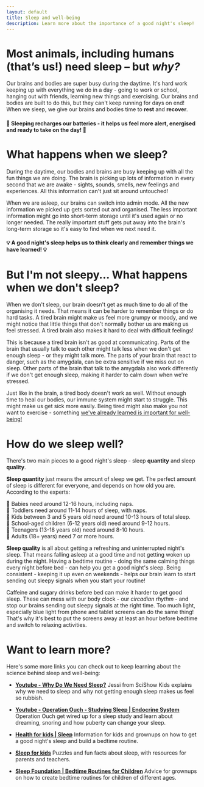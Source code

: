 ```yaml
---
layout: default
title: Sleep and well-being
description: Learn more about the importance of a good night's sleep!
---
```


# Most animals, including humans (that’s us!) need sleep – but *why?*

Our brains and bodies are super busy during the daytime. It's hard work keeping up with everything we do in a day - going to work or school, hanging out with friends, learning new things and exercising. Our brains and bodies are built to do this, but they can't keep running for days on end! When we sleep, we give our brains and bodies time to **rest** and **recover**. 

#### 🔋 Sleeping recharges our batteries - it helps us feel more alert, energised and ready to take on the day! 🔋

# What happens when we sleep?

During the daytime, our bodies and brains are busy keeping up with all the fun things we are doing. The brain is picking up lots of information in every second that we are awake - sights, sounds, smells, new feelings and experiences. All this information can't just sit around untouched!

When we are asleep, our brains can switch into admin mode. All the new information we picked up gets sorted out and organised. The less important information might go into short-term storage until it's used again or no longer needed. The really important stuff gets put away into the brain's long-term storage so it's easy to find when we next need it.

#### 💡 A good night's sleep helps us to think clearly and remember things we have learned! 💡

# But I'm not sleepy... What happens when we don't sleep?

When we don't sleep, our brain doesn't get as much time to do all of the organising it needs. That means it can be harder to remember things or do hard tasks. A tired brain might make us feel more grumpy or moody, and we might notice that little things that don't normally bother us are making us feel stressed. A tired brain also makes it hard to deal with difficult feelings!

This is because a tired brain isn't as good at communicating. Parts of the brain that usually talk to each other might talk less when we don't get enough sleep - or they might talk more. The parts of your brain that react to danger, such as the amygdala, can be extra sensitive if we miss out on sleep. Other parts of the brain that talk to the amygdala also work differently if we don't get enough sleep, making it harder to calm down when we're stressed.

Just like in the brain, a tired body doesn't work as well. Without enough time to heal our bodies, our immune system might start to struggle. This might make us get sick more easily. Being tired might also make you not want to exercise - something [we've already learned is important for well-being!](/physical-activity.md)

# How do we sleep well?

There's two main pieces to a good night's sleep - sleep **quantity** and sleep **quality**. 

 **Sleep quantity** just means the amount of sleep we get. The perfect amount of sleep is different for everyone, and depends on how old you are. According to the experts:

👶 Babies need around 12-16 hours, including naps.  
🌱 Toddlers need around 11-14 hours of sleep, with naps.  
🌼 Kids between 3 and 5 years old need around 10-13 hours of total sleep.  
🍄 School-aged children (6-12 years old) need around 9-12 hours.  
🌵 Teenagers (13-18 years old) need around 8-10 hours.  
🌳 Adults (18+ years) need 7 or more hours.  

**Sleep quality** is all about getting a refreshing and uninterrupted night's sleep. That means falling asleep at a good time and not getting woken up during the night. Having a bedtime routine - doing the same calming things every night before bed - can help you get a good night's sleep. Being consistent - keeping it up even on weekends - helps our brain learn to start sending out sleepy signals when you start your routine! 

Caffeine and sugary drinks before bed can make it harder to get good sleep. These can mess with our body clock - our *circadian rhythm* - and stop our brains sending out sleepy signals at the right time. Too much light, especially blue light from phone and tablet screens can do the same thing! That's why it's best to put the screens away at least an hour before bedtime and switch to relaxing activities.


# Want to learn more?

Here's some more links you can check out to keep learning about the science behind sleep and well-being:

- **[Youtube - Why Do We Need Sleep?](https://www.youtube.com/watch?v=_aAmaCeq9v4&ab_channel=SciShowKids)**
    Jessi from SciShow Kids explains why we need to sleep and why not getting enough sleep makes us feel so rubbish.

- **[Youtube - Operation Ouch - Studying Sleep | Endocrine System](https://www.youtube.com/watch?v=_yZaaBXeedc&ab_channel=OperationOuch)**
    Operation Ouch get wired up for a sleep study and learn about dreaming, snoring and how puberty can change your sleep.

- **[Health for kids | Sleep](https://www.healthforkids.co.uk/staying-healthy/sleep/)**
    Information for kids and grownups on how to get a good night's sleep and build a bedtime routine.

- **[Sleep for kids](https://sleepforkids.org/)**
    Puzzles and fun facts about sleep, with resources for parents and teachers.

- **[Sleep Foundation | Bedtime Routines for Children](https://www.sleepfoundation.org/children-and-sleep/bedtime-routine)**
    Advice for grownups on how to create bedtime routines for children of different ages.
